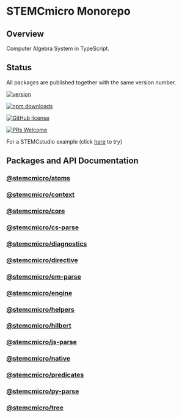 # STEMCmicro Monorepo

## Overview

Computer Algebra System in TypeScript.

## Status

All packages are published together with the same version number.

[![version](https://img.shields.io/npm/v/@stemcmicro/core.svg)](https://www.npmjs.com/package/@stemcmicro/core)

[![npm downloads](https://img.shields.io/npm/dm/@stemcmicro/core.svg)](https://npm-stat.com/charts.html?package=@stemcmicro/core&from=2024-03-27)

[![GitHub license](https://img.shields.io/badge/license-MIT-blue.svg)](./LICENSE)

[![PRs Welcome](https://img.shields.io/badge/PRs-welcome-brightgreen.svg)](./CONTRIBUTING.md)

For a STEMCstudio example (click [here](https://www.stemcstudio.com/gists/615c4d96400a7d18e9741abe9bfc28fa) to try)

## Packages and API Documentation

### [@stemcmicro/atoms](https://geometryzen.github.io/stemcmicro/atoms)
### [@stemcmicro/context](https://geometryzen.github.io/stemcmicro/context)
### [@stemcmicro/core](https://geometryzen.github.io/stemcmicro/core)
### [@stemcmicro/cs-parse](https://geometryzen.github.io/stemcmicro/cs-parse)
### [@stemcmicro/diagnostics](https://geometryzen.github.io/stemcmicro/diagnostics)
### [@stemcmicro/directive](https://geometryzen.github.io/stemcmicro/directive)
### [@stemcmicro/em-parse](https://geometryzen.github.io/stemcmicro/em-parse)
### [@stemcmicro/engine](https://geometryzen.github.io/stemcmicro/engine)
### [@stemcmicro/helpers](https://geometryzen.github.io/stemcmicro/helpers)
### [@stemcmicro/hilbert](https://geometryzen.github.io/stemcmicro/hilbert)
### [@stemcmicro/js-parse](https://geometryzen.github.io/stemcmicro/js-parse)
### [@stemcmicro/native](https://geometryzen.github.io/stemcmicro/native)
### [@stemcmicro/predicates](https://geometryzen.github.io/stemcmicro/predicates)
### [@stemcmicro/py-parse](https://geometryzen.github.io/stemcmicro/py-parse)
### [@stemcmicro/tree](https://geometryzen.github.io/stemcmicro/tree)
